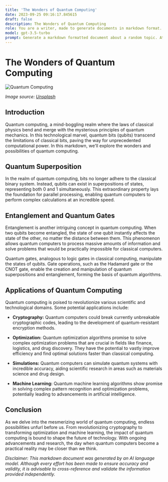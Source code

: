 ```yaml
---
title: 'The Wonders of Quantum Computing'
date: 2023-09-25 09:16:17.845615
draft: false
description: The Wonders of Quantum Computing
role: You are a writer, made to generate documents in markdown format. It is very important that all of the documents you generate are in valid markdown format.
model: gpt-3.5-turbo
prompt: Generate a markdown formatted document about a random topic. At the bottom, include a disclaimer explaining that the document was generated by you. The first line of the document should be the title. Make sure that the entire document is in proper markdown format, using a mix of various tags to make the document visually appealing.
---
```


# The Wonders of Quantum Computing

![Quantum Computing](https://images.unsplash.com/photo-1546380094-94184c2b8c62)

*Image source: [Unsplash](https://unsplash.com/photos/Nzb3O-CCBfE)*

## Introduction

Quantum computing, a mind-boggling realm where the laws of classical physics bend and merge with the mysterious principles of quantum mechanics. In this technological marvel, quantum bits (qubits) transcend the limitations of classical bits, paving the way for unprecedented computational power. In this markdown, we'll explore the wonders and possibilities of quantum computing.

## Quantum Superposition

In the realm of quantum computing, bits no longer adhere to the classical binary system. Instead, qubits can exist in superpositions of states, representing both 0 and 1 simultaneously. This extraordinary property lays the foundation for parallel processing, enabling quantum computers to perform complex calculations at an incredible speed.

## Entanglement and Quantum Gates

Entanglement is another intriguing concept in quantum computing. When two qubits become entangled, the state of one qubit instantly affects the state of the other, no matter the distance between them. This phenomenon allows quantum computers to process massive amounts of information and solve problems that would be practically impossible for classical computers.

Quantum gates, analogous to logic gates in classical computing, manipulate the states of qubits. Gate operations, such as the Hadamard gate or the CNOT gate, enable the creation and manipulation of quantum superpositions and entanglement, forming the basis of quantum algorithms.

## Applications of Quantum Computing

Quantum computing is poised to revolutionize various scientific and technological domains. Some potential applications include:

- **Cryptography:** Quantum computers could break currently unbreakable cryptographic codes, leading to the development of quantum-resistant encryption methods.

- **Optimization:** Quantum optimization algorithms promise to solve complex optimization problems that are crucial in fields like finance, logistics, and drug discovery. They have the potential to vastly improve efficiency and find optimal solutions faster than classical computing.

- **Simulations:** Quantum computers can simulate quantum systems with incredible accuracy, aiding scientific research in areas such as materials science and drug design.

- **Machine Learning:** Quantum machine learning algorithms show promise in solving complex pattern recognition and optimization problems, potentially leading to advancements in artificial intelligence.

## Conclusion

As we delve into the mesmerizing world of quantum computing, endless possibilities unfurl before us. From revolutionizing cryptography to transforming optimization and machine learning, the impact of quantum computing is bound to shape the future of technology. With ongoing advancements and research, the day when quantum computers become a practical reality may be closer than we think.

*Disclaimer: This markdown document was generated by an AI language model. Although every effort has been made to ensure accuracy and validity, it is advisable to cross-reference and validate the information provided independently.*
